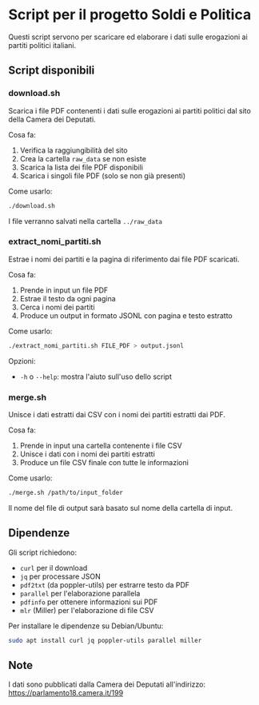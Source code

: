 # Script per il progetto Soldi e Politica

Questi script servono per scaricare ed elaborare i dati sulle erogazioni ai partiti politici italiani.

## Script disponibili

### download.sh

Scarica i file PDF contenenti i dati sulle erogazioni ai partiti politici dal sito della Camera dei Deputati.

Cosa fa:
1. Verifica la raggiungibilità del sito
2. Crea la cartella `raw_data` se non esiste
3. Scarica la lista dei file PDF disponibili
4. Scarica i singoli file PDF (solo se non già presenti)

Come usarlo:
```bash
./download.sh
```

I file verranno salvati nella cartella `../raw_data`

### extract_nomi_partiti.sh

Estrae i nomi dei partiti e la pagina di riferimento dai file PDF scaricati.

Cosa fa:
1. Prende in input un file PDF
2. Estrae il testo da ogni pagina
3. Cerca i nomi dei partiti
4. Produce un output in formato JSONL con pagina e testo estratto

Come usarlo:
```bash
./extract_nomi_partiti.sh FILE_PDF > output.jsonl
```

Opzioni:
- `-h` o `--help`: mostra l'aiuto sull'uso dello script

### merge.sh

Unisce i dati estratti dai CSV con i nomi dei partiti estratti dai PDF.

Cosa fa:
1. Prende in input una cartella contenente i file CSV
2. Unisce i dati con i nomi dei partiti estratti
3. Produce un file CSV finale con tutte le informazioni

Come usarlo:
```bash
./merge.sh /path/to/input_folder
```

Il nome del file di output sarà basato sul nome della cartella di input.

## Dipendenze

Gli script richiedono:
- `curl` per il download
- `jq` per processare JSON
- `pdf2txt` (da poppler-utils) per estrarre testo da PDF
- `parallel` per l'elaborazione parallela
- `pdfinfo` per ottenere informazioni sui PDF
- `mlr` (Miller) per l'elaborazione di file CSV

Per installare le dipendenze su Debian/Ubuntu:
```bash
sudo apt install curl jq poppler-utils parallel miller
```

## Note

I dati sono pubblicati dalla Camera dei Deputati all'indirizzo:
https://parlamento18.camera.it/199
